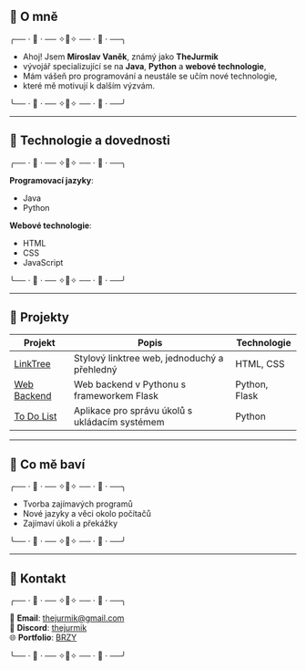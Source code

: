 ## 📙 O mně
╭── ⋅ 🍞 ⋅ ── ✧🥐✧ ── ⋅ 🍯 ⋅ ──╮ 

  - Ahoj! Jsem **Miroslav Vaněk**, známý jako **TheJurmik**
  - vývojář specializující se na **Java**, **Python** a **webové technologie**, 
  - Mám vášeň pro programování a neustále se učím nové technologie, 
  - které mě motivují k dalším výzvám.
  
╰── ⋅ 🍞 ⋅ ── ✧🥐✧ ── ⋅ 🍯 ⋅ ──╯

---

## 🎃 Technologie a dovednosti
╭── ⋅ 🍞 ⋅ ── ✧🥐✧ ── ⋅ 🍯 ⋅ ──╮  

**Programovací jazyky**:  
- Java  
- Python  

**Webové technologie**:  
- HTML  
- CSS  
- JavaScript  

╰── ⋅ 🍞 ⋅ ── ✧🥐✧ ── ⋅ 🍯 ⋅ ──╯

---

## 🏀 Projekty 

| **Projekt**       | **Popis**                                        | **Technologie**  |  
|-------------------|--------------------------------------------------|------------------|  
| [LinkTree](#)     | Stylový linktree web, jednoduchý a přehledný     | HTML, CSS        |  
| [Web Backend](#)  | Web backend v Pythonu s frameworkem Flask        | Python, Flask    |  
| [To Do List](#)   | Aplikace pro správu úkolů s ukládacím systémem   | Python           |  

---

## 🎃 Co mě baví
╭── ⋅ 🍞 ⋅ ── ✧🥐✧ ── ⋅ 🍯 ⋅ ──╮  

- Tvorba zajímavých programů  
- Nové jazyky a věci okolo počítačů  
- Zajímaví úkoli a překážky
  
╰── ⋅ 🍞 ⋅ ── ✧🥐✧ ── ⋅ 🍯 ⋅ ──╯

---

## 🍊 Kontakt
╭── ⋅ 🍞 ⋅ ── ✧🥐✧ ── ⋅ 🍯 ⋅ ──╮  

📧 **Email**: thejurmik@gmail.com  
💼 **Discord**: [thejurmik](https://discord.com/users/1267455260452978782)  
🌐 **Portfolio**: [BRZY](#)  

╰── ⋅ 🍞 ⋅ ── ✧🥐✧ ── ⋅ 🍯 ⋅ ──╯
